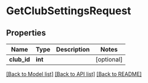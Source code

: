 # GetClubSettingsRequest

## Properties
Name | Type | Description | Notes
------------ | ------------- | ------------- | -------------
**club_id** | **int** |  | [optional] 

[[Back to Model list]](../README.md#documentation-for-models) [[Back to API list]](../README.md#documentation-for-api-endpoints) [[Back to README]](../README.md)

